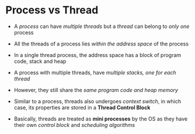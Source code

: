 # Process vs Thread

- A *process* can have *multiple threads* but a *thread* can belong to *only one*
process

- All the threads of a process lies *within the address space* of the process

- In a single thread process, the address space has a block of program code,
stack and heap

- A process with multiple threads, have *multiple stacks, one for each thread*

- However, they still share the *same program code and heap memory*

- Similar to a process, threads also undergoes *context switch*, in which case,
its properties are stored in a **Thread Control Block**

- Basically, threads are treated as **mini processes** by the OS as they have their
own *control block* and *scheduling algorithms*
